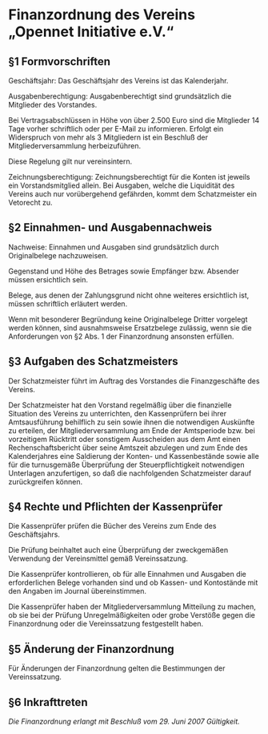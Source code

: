 # Finanzordnung des Vereins „Opennet Initiative e.V.“

## §1 Formvorschriften

Geschäftsjahr: Das Geschäftsjahr des Vereins ist das Kalenderjahr.

Ausgabenberechtigung: Ausgabenberechtigt sind grundsätzlich die Mitglieder des Vorstandes.

Bei Vertragsabschlüssen in Höhe von über 2.500 Euro sind die Mitglieder 14 Tage vorher schriftlich oder per E-Mail zu informieren. Erfolgt ein Widerspruch von mehr als 3 Mitgliedern ist ein Beschluß der Mitgliederversammlung herbeizuführen.

Diese Regelung gilt nur vereinsintern.

Zeichnungsberechtigung: Zeichnungsberechtigt für die Konten ist jeweils ein Vorstandsmitglied allein.
Bei Ausgaben, welche die Liquidität des Vereins auch nur vorübergehend gefährden, kommt dem Schatzmeister ein Vetorecht zu.

## §2 Einnahmen- und Ausgabennachweis

Nachweise: Einnahmen und Ausgaben sind grundsätzlich durch Originalbelege nachzuweisen.

Gegenstand und Höhe des Betrages sowie Empfänger bzw. Absender müssen ersichtlich sein.

Belege, aus denen der Zahlungsgrund nicht ohne weiteres ersichtlich ist, müssen schriftlich erläutert werden.

Wenn mit besonderer Begründung keine Originalbelege Dritter vorgelegt werden können, sind ausnahmsweise Ersatzbelege zulässig, wenn sie die Anforderungen von 
§2 Abs. 1 der Finanzordnung ansonsten erfüllen.

## §3 Aufgaben des Schatzmeisters

Der Schatzmeister führt im Auftrag des Vorstandes die Finanzgeschäfte des Vereins.

Der Schatzmeister hat den Vorstand regelmäßig über die finanzielle Situation des Vereins zu unterrichten, den Kassenprüfern bei ihrer Amtsausführung behilflich zu sein sowie ihnen die notwendigen Auskünfte zu erteilen, der Mitgliederversammlung am Ende der Amtsperiode bzw. bei vorzeitigem Rücktritt oder sonstigem Ausscheiden aus dem Amt einen Rechenschaftsbericht über seine Amtszeit abzulegen und zum Ende des Kalenderjahres eine Saldierung der Konten- und Kassenbestände sowie alle für die turnusgemäße Überprüfung der Steuerpflichtigkeit notwendigen Unterlagen anzufertigen, so daß die nachfolgenden Schatzmeister darauf zurückgreifen können.

## §4 Rechte und Pflichten der Kassenprüfer

Die Kassenprüfer prüfen die Bücher des Vereins zum Ende des Geschäftsjahrs.

Die Prüfung beinhaltet auch eine Überprüfung der zweckgemäßen Verwendung der Vereinsmittel gemäß Vereinssatzung.

Die Kassenprüfer kontrollieren, ob für alle Einnahmen und Ausgaben die erforderlichen Belege vorhanden sind und ob Kassen- und Kontostände mit den Angaben im Journal übereinstimmen.

Die Kassenprüfer haben der Mitgliederversammlung Mitteilung zu machen, ob sie bei der Prüfung Unregelmäßigkeiten oder grobe Verstöße gegen die Finanzordnung oder die Vereinssatzung festgestellt haben.

## §5 Änderung der Finanzordnung

Für Änderungen der Finanzordnung gelten die Bestimmungen der Vereinssatzung.

## §6 Inkrafttreten

*Die Finanzordnung erlangt mit Beschluß vom 29. Juni 2007 Gültigkeit.*
